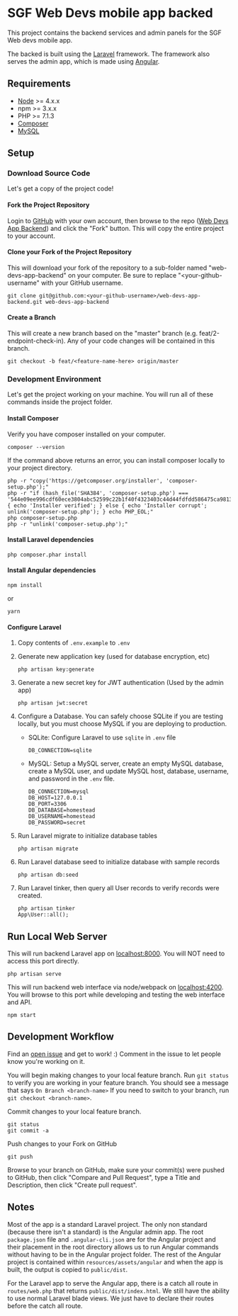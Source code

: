 # SGF Web Devs mobile app backed
This project contains the backend services and admin panels for the SGF Web devs mobile app.

The backed is built using the [Laravel](https://laravel.com/) framework. The framework also serves the admin app, which is made using [Angular](https://angular.io/).

## Requirements
- [Node](https://nodejs.org/en/) >= 4.x.x
- npm >= 3.x.x
- PHP >= 7.1.3
- [Composer](https://getcomposer.org/)
- [MySQL](https://www.mysql.com/)

## Setup

### Download Source Code

Let's get a copy of the project code!

#### Fork the Project Repository

Login to [GitHub](https://github.com/) with your own account, then browse to the repo ([Web Devs App Backend](https://github.com/sgf-web-devs/web-devs-app-backend)) and click the "Fork" button. This will copy the entire project to your account.

#### Clone your Fork of the Project Repository

This will download your fork of the repository to a sub-folder named "web-devs-app-backend" on your computer. Be sure to replace "<your-github-username" with your GitHub username.

```shell
git clone git@github.com:<your-github-username>/web-devs-app-backend.git web-devs-app-backend
```

#### Create a Branch

This will create a new branch based on the "master" branch (e.g. feat/2-endpoint-check-in). Any of your code changes will be contained in this branch.

```shell
git checkout -b feat/<feature-name-here> origin/master
```

### Development Environment

Let's get the project working on your machine. You will run all of these commands inside the project folder.

#### Install Composer

Verify you have composer installed on your computer.

```shell
composer --version
```

If the command above returns an error, you can install composer locally to your project directory.

```shell
php -r "copy('https://getcomposer.org/installer', 'composer-setup.php');"
php -r "if (hash_file('SHA384', 'composer-setup.php') === '544e09ee996cdf60ece3804abc52599c22b1f40f4323403c44d44fdfdd586475ca9813a858088ffbc1f233e9b180f061') { echo 'Installer verified'; } else { echo 'Installer corrupt'; unlink('composer-setup.php'); } echo PHP_EOL;"
php composer-setup.php
php -r "unlink('composer-setup.php');"
```

#### Install Laravel dependencies
```shell
php composer.phar install
```

#### Install Angular dependencies
```shell
npm install
```
or
```shell
yarn
```

#### Configure Laravel

1. Copy contents of `.env.example` to `.env`
1. Generate new application key (used for database encryption, etc)
   ```shell
   php artisan key:generate
   ```
1. Generate a new secret key for JWT authentication (Used by the admin app)
   ```shell
   php artisan jwt:secret
   ```
1. Configure a Database. You can safely choose SQLite if you are testing locally, but you must choose MySQL if you are deploying to production.

   * SQLite: Configure Laravel to use ```sqlite``` in ```.env``` file
     ```
     DB_CONNECTION=sqlite
     ```

   * MySQL: Setup a MySQL server, create an empty MySQL database, create a MySQL user, and update MySQL host, database, username, and password in the ```.env``` file.
     ```
     DB_CONNECTION=mysql
     DB_HOST=127.0.0.1
     DB_PORT=3306
     DB_DATABASE=homestead
     DB_USERNAME=homestead
     DB_PASSWORD=secret
     ```

1. Run Laravel migrate to initialize database tables
   ```shell
   php artisan migrate
   ```
1. Run Laravel database seed to initialize database with sample records
   ```shell
   php artisan db:seed
   ```
1. Run Laravel tinker, then query all User records to verify records were created.
   ```shell
   php artisan tinker
   App\User::all();
   ```

## Run Local Web Server

This will run backend Laravel app on [localhost:8000](http://localhost:8000). You will NOT need to access this port directly.
```shell
php artisan serve
```

This will run backend web interface via node/webpack on [localhost:4200](http://localhost:4200). You will browse to this port while developing and testing the web interface and API.
```shell
npm start
```

## Development Workflow

Find an [open issue](https://github.com/sgf-web-devs/web-devs-app-backend/issues) and get to work! :) Comment in the issue to let people know you're working on it.

You will begin making changes to your local feature branch. Run ```git status``` to verify you are working in your feature branch. You should see a message that says ```On Branch <branch-name>``` If you need to switch to your branch, run ```git checkout <branch-name>```.

Commit changes to your local feature branch.

```shell
git status
git commit -a
```

Push changes to your Fork on GitHub

```shell
git push
```

Browse to your branch on GitHub, make sure your commit(s) were pushed to GitHub,
then click "Compare and Pull Request", type a Title and Description, then click "Create pull request".

## Notes
Most of the app is a standard Laravel project. The only non standard (because there isn't a standard) is the Angular admin app. The root `package.json` file and `.angular-cli.json` are for the Angular project and their placement in the root directory allows us to run Angular commands without having to be in the Angular project folder. The rest of the Angular project is contained within `resources/assets/angular` and when the app is built, the output is copied to `public/dist`.

For the Laravel app to serve the Angular app, there is a catch all route in `routes/web.php` that returns `public/dist/index.html`. We still have the ability to use normal Laravel blade views. We just have to declare their routes before the catch all route.
